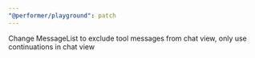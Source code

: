 ```yaml
---
"@performer/playground": patch
---
```


Change MessageList to exclude tool messages from chat view, only use continuations in chat view
